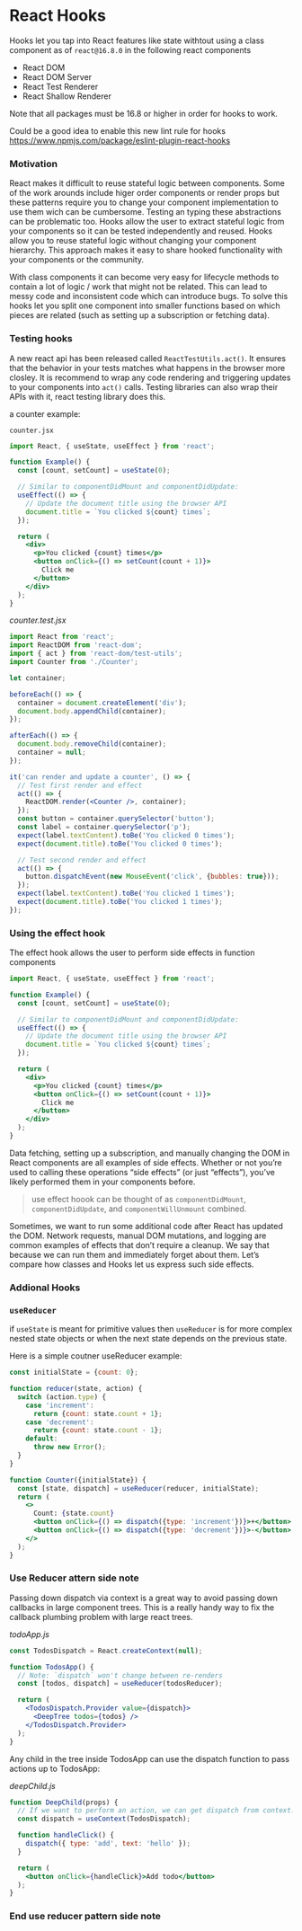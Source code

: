 # React Hooks

Hooks let you tap into React features like state withtout using a class component as of `react@16.8.0` in the following react components

* React DOM
* React DOM Server
* React Test Renderer
* React Shallow Renderer

Note that all packages must be 16.8 or higher in order for hooks to work.

Could be a good idea to enable this new lint rule for hooks https://www.npmjs.com/package/eslint-plugin-react-hooks

### Motivation

React makes it difficult to reuse stateful logic between components. Some of the work arounds include higer order components or render props but these patterns require you to change your component implementation to use them wich can be cumbersome. Testing an typing these abstractions can be problematic too. Hooks allow the user to extract stateful logic from your components so it can be tested independently and reused. Hooks allow you to reuse stateful logic without changing your component hierarchy. This approach makes it easy to share hooked functionality with your components or the community.

With class components it can become very easy for lifecycle methods to contain a lot of logic / work that might not be related. This can lead to messy code and inconsistent code which can introduce bugs. To solve this hooks let you split one component into smaller functions based on which pieces are related (such as setting up a subscription or fetching data).

### Testing hooks

A new react api has been released called `ReactTestUtils.act()`. It ensures that the behavior in your tests matches what happens in the browser more closley. It is recommend to wrap any code rendering and triggering updates to your components into `act()` calls. Testing libraries can also wrap their APIs with it, react testing library does this.

a counter example:

`counter.jsx`
```jsx
import React, { useState, useEffect } from 'react';

function Example() {
  const [count, setCount] = useState(0);

  // Similar to componentDidMount and componentDidUpdate:
  useEffect(() => {
    // Update the document title using the browser API
    document.title = `You clicked ${count} times`;
  });

  return (
    <div>
      <p>You clicked {count} times</p>
      <button onClick={() => setCount(count + 1)}>
        Click me
      </button>
    </div>
  );
}
```

*counter.test.jsx*
```jsx
import React from 'react';
import ReactDOM from 'react-dom';
import { act } from 'react-dom/test-utils';
import Counter from './Counter';

let container;

beforeEach(() => {
  container = document.createElement('div');
  document.body.appendChild(container);
});

afterEach(() => {
  document.body.removeChild(container);
  container = null;
});

it('can render and update a counter', () => {
  // Test first render and effect
  act(() => {
    ReactDOM.render(<Counter />, container);
  });
  const button = container.querySelector('button');
  const label = container.querySelector('p');
  expect(label.textContent).toBe('You clicked 0 times');
  expect(document.title).toBe('You clicked 0 times');

  // Test second render and effect
  act(() => {
    button.dispatchEvent(new MouseEvent('click', {bubbles: true}));
  });
  expect(label.textContent).toBe('You clicked 1 times');
  expect(document.title).toBe('You clicked 1 times');
});
```

### Using the effect hook

The effect hook allows the user to perform side effects in function components

```jsx
import React, { useState, useEffect } from 'react';

function Example() {
  const [count, setCount] = useState(0);

  // Similar to componentDidMount and componentDidUpdate:
  useEffect(() => {
    // Update the document title using the browser API
    document.title = `You clicked ${count} times`;
  });

  return (
    <div>
      <p>You clicked {count} times</p>
      <button onClick={() => setCount(count + 1)}>
        Click me
      </button>
    </div>
  );
}
```

Data fetching, setting up a subscription, and manually changing the DOM in React components are all examples of side effects. Whether or not you’re used to calling these operations “side effects” (or just “effects”), you’ve likely performed them in your components before.

> use effect hoook can be thought of as `componentDidMount`, `componentDidUpdate`, and `componentWillUnmount` combined.

Sometimes, we want to run some additional code after React has updated the DOM. Network requests, manual DOM mutations, and logging are common examples of effects that don’t require a cleanup. We say that because we can run them and immediately forget about them. Let’s compare how classes and Hooks let us express such side effects.

### Addional Hooks

### `useReducer`
if `useState` is meant for primitive values then `useReducer` is for more complex nested state objects or when the next state depends on the previous state.

Here is a simple coutner useReducer example:

```jsx
const initialState = {count: 0};

function reducer(state, action) {
  switch (action.type) {
    case 'increment':
      return {count: state.count + 1};
    case 'decrement':
      return {count: state.count - 1};
    default:
      throw new Error();
  }
}

function Counter({initialState}) {
  const [state, dispatch] = useReducer(reducer, initialState);
  return (
    <>
      Count: {state.count}
      <button onClick={() => dispatch({type: 'increment'})}>+</button>
      <button onClick={() => dispatch({type: 'decrement'})}>-</button>
    </>
  );
}
```

### Use Reducer attern side note

Passing down dispatch via context is a great way to avoid passing down callbacks in large component trees. This is a really handy way to fix the callback plumbing problem with large react trees.

*todoApp.js*
```jsx
const TodosDispatch = React.createContext(null);

function TodosApp() {
  // Note: `dispatch` won't change between re-renders
  const [todos, dispatch] = useReducer(todosReducer);

  return (
    <TodosDispatch.Provider value={dispatch}>
      <DeepTree todos={todos} />
    </TodosDispatch.Provider>
  );
}
```

Any child in the tree inside TodosApp can use the dispatch function to pass actions up to TodosApp:

*deepChild.js*
```jsx
function DeepChild(props) {
  // If we want to perform an action, we can get dispatch from context.
  const dispatch = useContext(TodosDispatch);

  function handleClick() {
    dispatch({ type: 'add', text: 'hello' });
  }

  return (
    <button onClick={handleClick}>Add todo</button>
  );
}
```

### End use reducer pattern side note

